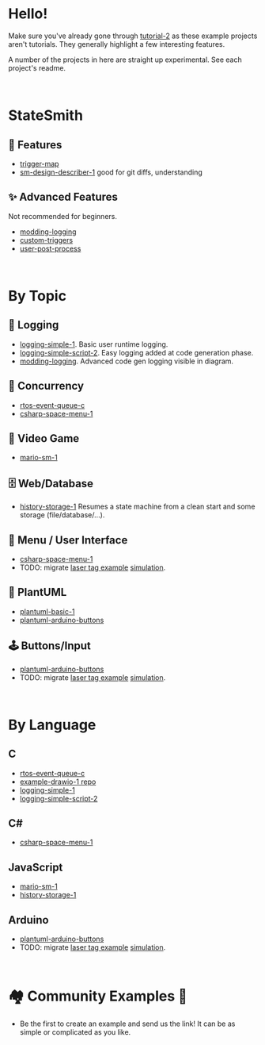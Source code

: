 # Hello!
Make sure you've already gone through [tutorial-2](https://github.com/StateSmith/tutorial-2) as these example projects aren't tutorials. They generally highlight a few interesting features.

A number of the projects in here are straight up experimental. See each project's readme.



<br>

# StateSmith
## 🌟 Features
* [trigger-map](./trigger-map/README.md)
* [sm-design-describer-1](./sm-design-describer-1/README.md) good for git diffs, understanding

## ✨ Advanced Features
Not recommended for beginners.
* [modding-logging](./modding-logging/README.md)
* [custom-triggers](./custom-triggers/README.md)
* [user-post-process](./user-post-process/README.md)



<br>

# By Topic

## 📝 Logging
* [logging-simple-1](./logging-simple-1/README.md). Basic user runtime logging.
* [logging-simple-script-2](./logging-simple-script-2/README.md). Easy logging added at code generation phase.
* [modding-logging](./modding-logging/README.md). Advanced code gen logging visible in diagram.

## 🔀 Concurrency
* [rtos-event-queue-c](./rtos-event-queue-c/README.md)
* [csharp-space-menu-1](csharp-space-menu-1/README.md)

## 👾 Video Game
* [mario-sm-1](./mario-sm-1/README.md)

## 🗄️ Web/Database
* [history-storage-1](./history-storage-1/README.md) Resumes a state machine from a clean start and some storage (file/database/...).

## 📱 Menu / User Interface
* [csharp-space-menu-1](csharp-space-menu-1/README.md)
* TODO: migrate [laser tag example](https://www.youtube.com/watch?v=9czSDothuzM) [simulation](https://wokwi.com/projects/351165738904453719).

## 🌱 PlantUML
* [plantuml-basic-1](./plantuml-basic-1/README.md)
* [plantuml-arduino-buttons](./plantuml-arduino-buttons/README.md)

## 🕹️ Buttons/Input
* [plantuml-arduino-buttons](./plantuml-arduino-buttons/README.md)
* TODO: migrate [laser tag example](https://www.youtube.com/watch?v=9czSDothuzM) [simulation](https://wokwi.com/projects/351165738904453719).

<br>

# By Language

## C
* [rtos-event-queue-c](./rtos-event-queue-c/README.md)
* [example-drawio-1 repo](https://github.com/StateSmith/example-drawio-1)
* [logging-simple-1](./logging-simple-1/README.md)
* [logging-simple-script-2](./logging-simple-script-2/README.md)

## C#
* [csharp-space-menu-1](csharp-space-menu-1/README.md)

## JavaScript
* [mario-sm-1](./mario-sm-1/README.md)
* [history-storage-1](./history-storage-1/README.md)

## Arduino
* [plantuml-arduino-buttons](./plantuml-arduino-buttons/README.md)
* TODO: migrate [laser tag example](https://www.youtube.com/watch?v=9czSDothuzM) [simulation](https://wokwi.com/projects/351165738904453719).


<br>

# 🏘️ Community Examples 🎁
* Be the first to create an example and send us the link! It can be as simple or complicated as you like.

